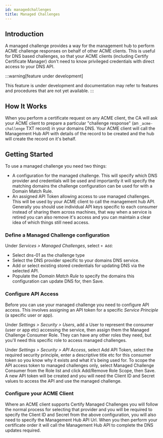 ```yaml
---
id: managedchallenges
title: Managed Challenges
---
```

## Introduction

A managed challenge provides a way for the management hub to perform ACME challenge responses on behalf of other ACME clients. This is useful for DNS based challenges, so that your ACME clients (including Certify Certificate Manager) don't need to know privileged credentials with direct access to your DNS API.

:::warning[feature under development]

This feature is under development and documentation may refer to features and procedures that are not yet available.
:::


## How It Works
When you perform a certificate request on any ACME client, the CA will ask your ACME client to prepare a particular "challenge response" (an `_acme-challenge` TXT record) in your domains DNS. Your ACME client will call the Management Hub API with details of the record to be created and the hub will create the record on it's behalf.

## Getting Started
To use a managed challenge you need two things:
- A configuration for the managed challenge. This will specify which DNS provider and credentials will be used and importantly it will specify the matching domains the challenge configuration can be used for with a Domain Match Rule.
- An assigned API Token allowing access to use managed challenges. This will be used by your ACME client to call the management hub API. Generally you should use individual API keys specific to each consumer instead of sharing them across machines, that way when a service is retired you can also remove it's access and you can maintain a clear idea of which things still need access.


### Define a Managed Challenge configuration
Under *Services > Managed Challenges*, select `+ Add`:
- Select dns-01 as the challenge type
- Select the DNS provider specific to your domains DNS service. 
- Add or select existing stored credentials for updating DNS via the selected API.
- Populate the *Domain Match Rule* to specify the domains this configuration can update DNS for, then Save.

### Configure API Access
Before you can use your managed challenge you need to configure API access. This involves assigning an API token for a specific *Service Principle* (a specific user or app).

Under *Settings > Security > Users*, add a User to represent the consumer (user or app etc) accessing the service, then assign them the Managed Challenge Consumer Role. They can have any other roles they need, but you'll need this specific role to access managed challenges.

Under *Settings > Security > API Access*, select Add API Token, select the required security principle, enter a descriptive title etc for this consumer token so you know why it exists and what it's being used for. To scope the API access token to managed challenges only, select Managed Challenge Consumer from the Role list and click Add/Remove Role Scope, then Save. A new API token will be created and you will need the Client ID and Secret values to access the API and use the managed challenge.

### Configure your ACME Client
Where an ACME client supports Certify Managed Challenges you will follow the normal process for selecting that provider and you will be required to specify the Client ID and Secret from the above configuration, you will also need to specify the Management Hub API Url. When you then perform your certificate order it will call the Management Hub API to complete the DNS updates required.


